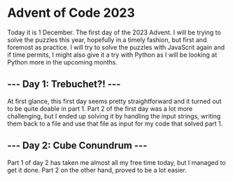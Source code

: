 # Advent of Code 2023

Today it is 1 December. The first day of the 2023 Advent. 
I will be trying to solve the puzzles this year, hopefully in a timely fashion, 
but first and foremost as practice.
I will try to solve the puzzles with JavaScrit again and if time permits, 
I might also give it a try with Python as I will be looking at Python more 
in the upcoming months.

## --- Day 1: Trebuchet?! ---

At first glance, this first day seems pretty straightforward and it turned out to be quite doable in part 1.
Part 2 of the first day was a lot more challenging, but I ended up solving it by handling the input strings, 
writing them back to a file and use that file as input for my code that solved part 1.


## --- Day 2: Cube Conundrum ---

Part 1 of day 2 has taken me almost all my free time today, but I managed to get it done.
Part 2 on the other hand, proved to be a lot easier.


